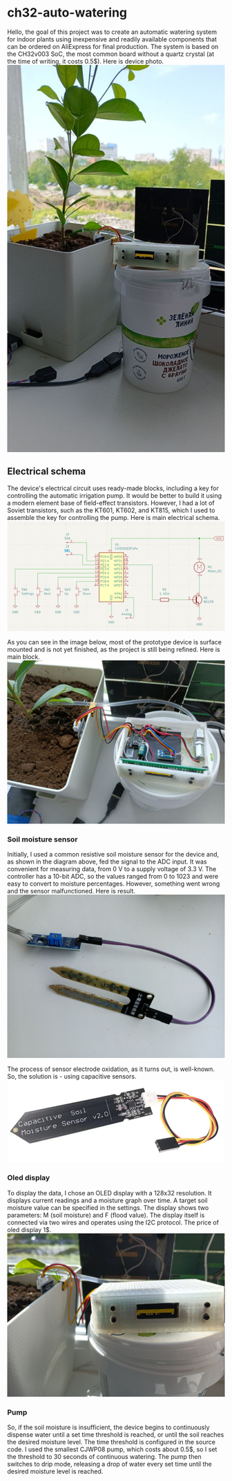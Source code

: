 # ch32-auto-watering
Hello, the goal of this project was to create an automatic watering system for indoor plants using inexpensive and readily available components that can be ordered on AliExpress for final production. The system is based on the CH32v003 SoC, the most common board without a quartz crystal (at the time of writing, it costs 0.5$).
Here is device photo.
![photo](Docs/photo_2025-06-07_11-28-34.jpg)

## Electrical schema
The device's electrical circuit uses ready-made blocks, including a key for controlling the automatic irrigation pump. It would be better to build it using a modern element base of field-effect transistors. However, I had a lot of Soviet transistors, such as the KT601, KT602, and KT815, which I used to assemble the key for controlling the pump.
Here is main electrical schema.
![schema](Docs/schema.png)


As you can see in the image below, most of the prototype device is surface mounted and is not yet finished, as the project is still being refined.
Here is main block.
![block](Docs/block.png)

### Soil moisture sensor
Initially, I used a common resistive soil moisture sensor for the device and, as shown in the diagram above, fed the signal to the ADC input. It was convenient for measuring data, from 0 V to a supply voltage of 3.3 V. The controller has a 10-bit ADC, so the values ​​ranged from 0 to 1023 and were easy to convert to moisture percentages. However, something went wrong and the sensor malfunctioned.
Here is result.
![resistor-sensor](Docs/resistor-sensor.png)

The process of sensor electrode oxidation, as it turns out, is well-known. So, the solution is - using capacitive sensors.
![capacity-sensor](Docs/capacity-sensor.webp)

### Oled display
To display the data, I chose an OLED display with a 128x32 resolution. It displays current readings and a moisture graph over time. A target soil moisture value can be specified in the settings. The display shows two parameters: M (soil moisture) and F (flood value). The display itself is connected via two wires and operates using the I2C protocol.
The price of oled display 1$.
![oled-display](Docs/oled-display.png)

### Pump
So, if the soil moisture is insufficient, the device begins to continuously dispense water until a set time threshold is reached, or until the soil reaches the desired moisture level. The time threshold is configured in the source code. I used the smallest CJWP08 pump, which costs about 0.5$, so I set the threshold to 30 seconds of continuous watering. The pump then switches to drip mode, releasing a drop of water every set time until the desired moisture level is reached.
